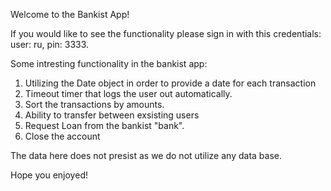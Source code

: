 Welcome to the Bankist App!

If you would like to see the functionality please sign in with this credentials: user: ru, pin: 3333.

Some intresting functionality in the bankist app:

1. Utilizing the Date object in order to provide a date for each transaction
2. Timeout timer that logs the user out automatically.
3. Sort the transactions by amounts.
4. Ability to transfer between exsisting users
5. Request Loan from the bankist "bank".
6. Close the account

The data here does not presist as we do not utilize any data base.

Hope you enjoyed!

